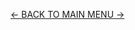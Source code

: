 [<- BACK TO MAIN MENU ->](https://github.com/Integration-IT/Active-Directory-Exploitation-Cheat-Sheet/blob/master/README.md)